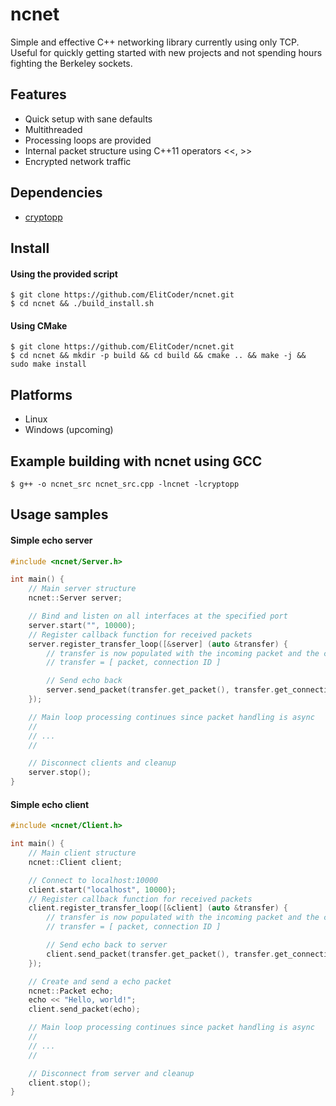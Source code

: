 # ncnet

Simple and effective C++ networking library currently using only TCP. Useful for quickly getting started with new projects and not spending hours fighting the Berkeley sockets.

## Features

* Quick setup with sane defaults
* Multithreaded
* Processing loops are provided
* Internal packet structure using C++11 operators <<, >>
* Encrypted network traffic

## Dependencies
* [cryptopp](https://github.com/weidai11/cryptopp)

## Install
#### Using the provided script

```console
$ git clone https://github.com/ElitCoder/ncnet.git
$ cd ncnet && ./build_install.sh
```

#### Using CMake

```console
$ git clone https://github.com/ElitCoder/ncnet.git
$ cd ncnet && mkdir -p build && cd build && cmake .. && make -j && sudo make install
```

## Platforms

* Linux
* Windows (upcoming)

## Example building with ncnet using GCC

```console
$ g++ -o ncnet_src ncnet_src.cpp -lncnet -lcryptopp
```

## Usage samples
#### Simple echo server
```c++
#include <ncnet/Server.h>

int main() {
    // Main server structure
    ncnet::Server server;

    // Bind and listen on all interfaces at the specified port
    server.start("", 10000);
    // Register callback function for received packets
    server.register_transfer_loop([&server] (auto &transfer) {
        // transfer is now populated with the incoming packet and the connection ID
        // transfer = [ packet, connection ID ]

        // Send echo back
        server.send_packet(transfer.get_packet(), transfer.get_connection_id());
    });

    // Main loop processing continues since packet handling is async
    //
    // ...
    //

    // Disconnect clients and cleanup
    server.stop();
}
```

#### Simple echo client
```c++
#include <ncnet/Client.h>

int main() {
    // Main client structure
    ncnet::Client client;

    // Connect to localhost:10000
    client.start("localhost", 10000);
    // Register callback function for received packets
    client.register_transfer_loop([&client] (auto &transfer) {
        // transfer is now populated with the incoming packet and the connection ID
        // transfer = [ packet, connection ID ]

        // Send echo back to server
        client.send_packet(transfer.get_packet(), transfer.get_connection_id());
    });

    // Create and send a echo packet
    ncnet::Packet echo;
    echo << "Hello, world!";
    client.send_packet(echo);

    // Main loop processing continues since packet handling is async
    //
    // ...
    //

    // Disconnect from server and cleanup
    client.stop();
}
```
